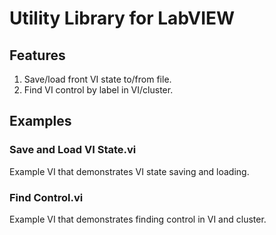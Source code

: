 # Utility Library for LabVIEW

## Features
1. Save/load front VI state to/from file. 
2. Find VI control by label in VI/cluster.  

## Examples
### Save and Load VI State.vi
Example VI that demonstrates VI state saving and loading.

### Find Control.vi
Example VI that demonstrates finding control in VI and cluster.